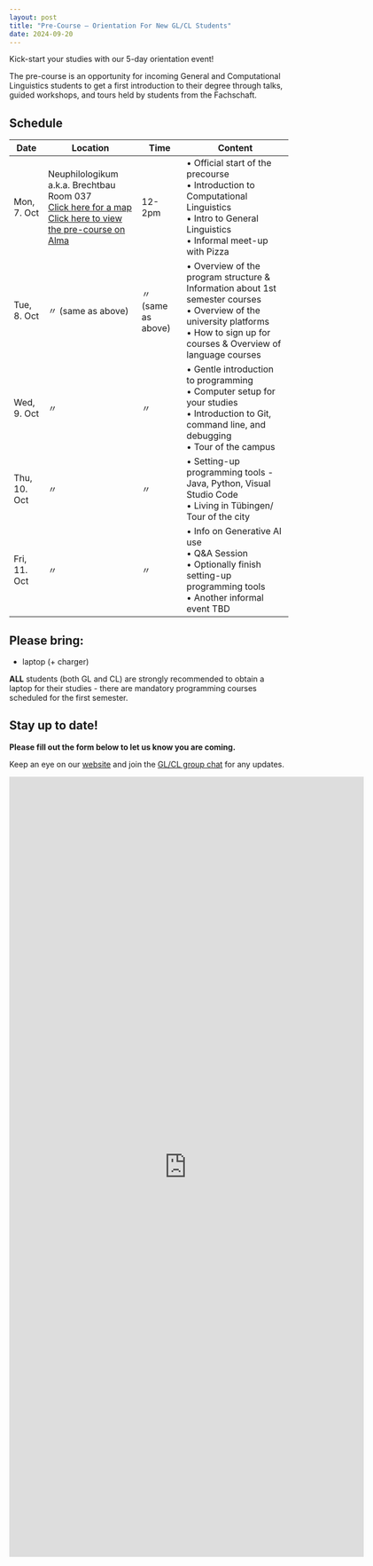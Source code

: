 ```yaml
---
layout: post
title: "Pre-Course — Orientation For New GL/CL Students"
date: 2024-09-20
---
```


Kick-start your studies with our 5-day orientation event!

The pre-course is an opportunity for incoming General and Computational Linguistics students to get a first introduction to their degree through talks, guided workshops, and tours held by students from the Fachschaft.

## Schedule

| Date         | Location                                                                                                                                                                                                                                                                                                                                              | Time               | Content                                                                                                                                                                                |
|--------------|-------------------------------------------------------------------------------------------------------------------------------------------------------------------------------------------------------------------------------------------------------------------------------------------------------------------------------------------------------|--------------------|----------------------------------------------------------------------------------------------------------------------------------------------------------------------------------------|
| Mon, 7. Oct  | Neuphilologikum a.k.a. Brechtbau<br>Room 037<br>[Click here for a map](https://uni-tuebingen.de/universitaet/standort-und-anfahrt/lageplaene/karte-b-wilhelmstrasse-talkliniken/neuphilologikum/)<br>[Click here to view the pre-course on Alma](https://alma.uni-tuebingen.de/alma/pages/startFlow.xhtml?_flowId=detailView-flow&_flowExecutionKey=e2s1) | 12-2pm             | • Official start of the precourse <br> • Introduction to Computational Linguistics <br> • Intro to General Linguistics <br>• Informal meet-up with Pizza                               |
| Tue, 8. Oct  | 〃 (same as above)                                                                                                                                                                                                                                                                                                                                    | 〃 (same as above) | • Overview of the program structure & Information about 1st semester courses <br>• Overview of the university platforms<br>• How to sign up for courses & Overview of language courses |
| Wed, 9. Oct  | 〃                                                                                                                                                                                                                                                                                                                                                    | 〃                 | • Gentle introduction to programming<br>• Computer setup for your studies<br>• Introduction to Git, command line, and debugging <br>• Tour of the campus                               |
| Thu, 10. Oct | 〃                                                                                                                                                                                                                                                                                                                                                    | 〃                 | • Setting-up programming tools - Java, Python, Visual Studio Code <br>• Living in Tübingen/ Tour of the city                                                                           |
| Fri, 11. Oct | 〃                                                                                                                                                                                                                                                                                                                                                    | 〃                 | • Info on Generative AI use <br>• Q&A Session<br>• Optionally finish setting-up programming tools <br>• Another informal event TBD                                                     |

## Please bring:

+ laptop (+ charger)

**ALL** students (both GL and CL) are strongly recommended to obtain a laptop for their studies - there are mandatory programming courses scheduled for the first semester.

## Stay up to date!

**Please fill out the form below to let us know you are coming.**

Keep an eye on our [website](https://fs-linguistics.github.io/) and join the [GL/CL group chat](https://chat.whatsapp.com/BYuZ63pdNmG5tEo6td9ilP) for any updates.

<iframe src="https://docs.google.com/forms/d/e/1FAIpQLScuxKhZh3y9pNZkii-BP6WK_tGG27O04961I8Fi0UWD0IWgtA/viewform?embedded=true" width="640" height="1407" frameborder="0" marginheight="0" marginwidth="0">Loading…</iframe>
